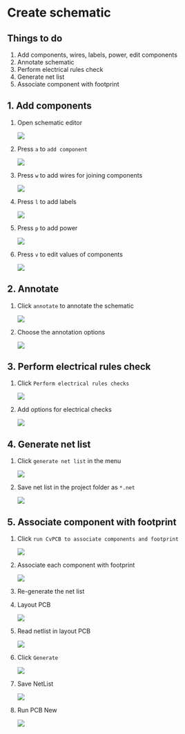 # Create schematic

## Things to do

1. Add components, wires, labels, power, edit components
1. Annotate schematic
1. Perform electrical rules check
1. Generate net list
1. Associate component with footprint

## 1. Add components

1. Open schematic editor

    ![](img/symbol-schematic-editor.png)
1. Press `a` to `add component`

    ![](img/find-component.png)
1. Press `w` to add wires for joining components

    ![](img/place-wire.png)
1. Press `l` to add labels

    ![](img/add-labels.png)
1. Press `p` to add power

    ![](img/place-power.png)
1. Press `v` to edit values of components

    ![](img/edit-value.png)

## 2. Annotate

1. Click `annotate` to annotate the schematic
    
    ![](img/annotate-schematic.png)
1. Choose the annotation options

    ![](img/annotate-schematic-options.png)

## 3. Perform electrical rules check

1. Click `Perform electrical rules checks`

    ![](img/electrical-rules-check-menu.png)
1. Add options for electrical checks

    ![](img/electrical-checks.png)

## 4. Generate net list

1. Click `generate net list` in the menu

    ![](img/netlist-menu.png)
1. Save net list in the project folder as `*.net`

    ![](img/netlist-dialog.png)

## 5. Associate component with footprint

1. Click `run CvPCB to associate components and footprint`

    ![](img/associate-components-footprint.png)
1. Associate each component with footprint

    ![](img/associate-components-dialog.png)
1. Re-generate the net list
1. Layout PCB

    ![](img/layout-pcb.png)
1. Read netlist in layout PCB

    ![](img/read-netlist.png)
1. Click `Generate`

    ![](img/generate-netlist.jpg)
1. Save NetList

    ![](img/save-netlist.png)
1. Run PCB New

    ![](img/run-pcbnew.png)

